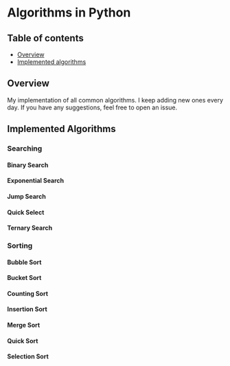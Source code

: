 # Algorithms in Python

## Table of contents

-   [Overview](#overview)
-   [Implemented algorithms](#implemented-algorithms)

## Overview

My implementation of all common algorithms. I keep adding new ones every day. If you have any suggestions, feel free to open an issue.

## Implemented Algorithms

### Searching

#### Binary Search

#### Exponential Search

#### Jump Search

#### Quick Select

#### Ternary Search

### Sorting

#### Bubble Sort

#### Bucket Sort

#### Counting Sort

#### Insertion Sort

#### Merge Sort

#### Quick Sort

#### Selection Sort
